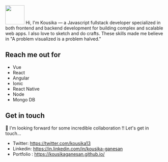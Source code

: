 <img src="https://user-images.githubusercontent.com/20679183/87528871-c5e44480-c6ab-11ea-8073-cf9adfccb2c2.gif" width="60px">
Hi, I'm Kousika — a Javascript fullstack developer specialized in both frontend and backend development for building complex and scalable web apps. I also love to sketch and do crafts. These skills made me believe in "A problem visualized is a problem halved."

## Reach me out for
- Vue
- React
- Angular
- Ionic
- React Native
- Node
- Mongo DB

## Get in touch
<p>
  🔭  I'm looking forward for some incredible collaboration !!
  Let's get in touch...
</p>

- Twitter: https://twitter.com/kousika13
- Linkedin: https://in.linkedin.com/in/kousika-ganesan
- Portfolio : https://kousikaganesan.github.io/

